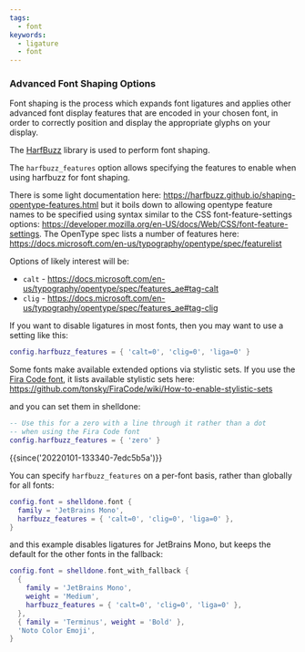 ```yaml
---
tags:
  - font
keywords:
  - ligature
  - font
---
```


### Advanced Font Shaping Options

Font shaping is the process which expands font ligatures and applies other
advanced font display features that are encoded in your chosen font, in
order to correctly position and display the appropriate glyphs on your display.

The [HarfBuzz](https://harfbuzz.github.io/) library is used to perform
font shaping.

The `harfbuzz_features` option allows specifying the features to enable when
using harfbuzz for font shaping.

There is some light documentation here:
<https://harfbuzz.github.io/shaping-opentype-features.html>
but it boils down to allowing opentype feature names to be specified
using syntax similar to the CSS font-feature-settings options:
<https://developer.mozilla.org/en-US/docs/Web/CSS/font-feature-settings>.
The OpenType spec lists a number of features here:
<https://docs.microsoft.com/en-us/typography/opentype/spec/featurelist>

Options of likely interest will be:

* `calt` - <https://docs.microsoft.com/en-us/typography/opentype/spec/features_ae#tag-calt>
* `clig` - <https://docs.microsoft.com/en-us/typography/opentype/spec/features_ae#tag-clig>

If you want to disable ligatures in most fonts, then you may want to
use a setting like this:

```lua
config.harfbuzz_features = { 'calt=0', 'clig=0', 'liga=0' }
```

Some fonts make available extended options via stylistic sets.
If you use the [Fira Code font](https://github.com/tonsky/FiraCode),
it lists available stylistic sets here:
<https://github.com/tonsky/FiraCode/wiki/How-to-enable-stylistic-sets>

and you can set them in shelldone:

```lua
-- Use this for a zero with a line through it rather than a dot
-- when using the Fira Code font
config.harfbuzz_features = { 'zero' }
```

{{since('20220101-133340-7edc5b5a')}}

You can specify `harfbuzz_features` on a per-font basis, rather than
globally for all fonts:

```lua
config.font = shelldone.font {
  family = 'JetBrains Mono',
  harfbuzz_features = { 'calt=0', 'clig=0', 'liga=0' },
}
```

and this example disables ligatures for JetBrains Mono,
but keeps the default for the other fonts in the fallback:

```lua
config.font = shelldone.font_with_fallback {
  {
    family = 'JetBrains Mono',
    weight = 'Medium',
    harfbuzz_features = { 'calt=0', 'clig=0', 'liga=0' },
  },
  { family = 'Terminus', weight = 'Bold' },
  'Noto Color Emoji',
}
```

